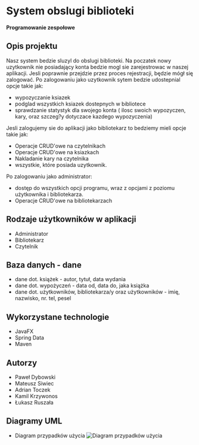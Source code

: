 # System obslugi biblioteki
**Programowanie zespołowe**


## Opis projektu  

Nasz system bedzie sluzyl do obslugi biblioteki. 
Na poczatek nowy uzytkownik nie posiadający konta bedzie mogl sie zarejestrowac w naszej aplikacji. Jesli poprawnie przejdzie przez proces rejestracji, będzie mógł się zalogować. Po zalogowaniu jako uzytkownik sytem bedzie udostepnial opcje takie jak:
- wypozyczanie ksiazek
- podglad wszystkich ksiazek dostepnych w bibliotece
- sprawdzanie statystyk dla swojego konta ( ilosc swoich wypozyczen, kary, oraz szczeg?y dotyczace kazdego wypozyczenia)

Jesli zalogujemy sie do aplikacji jako bibliotekarz to bedziemy mieli opcje takie jak: 
- Operacje CRUD'owe na czytelnikach
- Operacje CRUD'owe na ksiazkach
- Nakladanie kary na czytelnika
- wszystkie, które posiada uzytkownik.

Po zalogowaniu jako administrator:
- dostęp do wszystkich opcji programu, wraz z opcjami z poziomu użytkownika i bibliotekarza.
- Operacje CRUD'owe na bibliotekarzach

## Rodzaje użytkowników w aplikacji
* Administrator 
* Bibliotekarz
* Czytelnik

## Baza danych - dane
* dane dot. książek - autor, tytuł, data wydania
* dane dot. wypożyczeń - data od, data do, jaka książka
* dane dot. użytkowników, bibliotekarza/y oraz użytkowników - imię, nazwisko, nr. tel, pesel

## Wykorzystane technologie
* JavaFX
* Spring Data
* Maven

## Autorzy
* Paweł Dybowski
* Mateusz Siwiec
* Adrian Toczek
* Kamil Krzywonos
* Łukasz Ruszała

## Diagramy UML
* Diagram przypadków użycia
![Diagram przypadków użycia](https://github.com/mateusz-siwiec/Library-managament---Inf-III-zaoczne-2019/blob/master/UML/diagram%20przypadk%C3%B3w.jpg)





